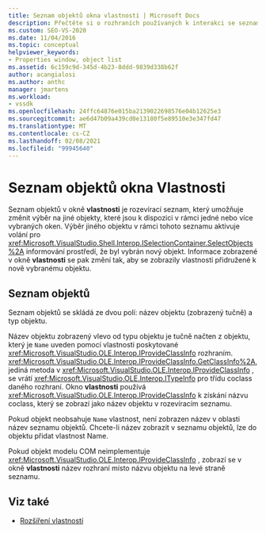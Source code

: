 ```yaml
---
title: Seznam objektů okna vlastností | Microsoft Docs
description: Přečtěte si o rozhraních používaných k interakci se seznamem objektů v okno Vlastnosti v integrovaném vývojovém prostředí sady Visual Studio.
ms.custom: SEO-VS-2020
ms.date: 11/04/2016
ms.topic: conceptual
helpviewer_keywords:
- Properties window, object list
ms.assetid: 6c159c9d-345d-4b23-8ddd-9839d338b62f
author: acangialosi
ms.author: anthc
manager: jmartens
ms.workload:
- vssdk
ms.openlocfilehash: 24ffc64876e015ba2139022698576e04b12625e3
ms.sourcegitcommit: ae6d47b09a439cd0e13180f5e89510e3e347fd47
ms.translationtype: MT
ms.contentlocale: cs-CZ
ms.lasthandoff: 02/08/2021
ms.locfileid: "99945640"
---
```

# <a name="properties-window-object-list"></a>Seznam objektů okna Vlastnosti
Seznam objektů v okně **vlastnosti** je rozevírací seznam, který umožňuje změnit výběr na jiné objekty, které jsou k dispozici v rámci jedné nebo více vybraných oken. Výběr jiného objektu v rámci tohoto seznamu aktivuje volání pro <xref:Microsoft.VisualStudio.Shell.Interop.ISelectionContainer.SelectObjects%2A> informování prostředí, že byl vybrán nový objekt. Informace zobrazené v okně **vlastnosti** se pak změní tak, aby se zobrazily vlastnosti přidružené k nově vybranému objektu.

## <a name="the-object-list"></a>Seznam objektů
 Seznam objektů se skládá ze dvou polí: název objektu (zobrazený tučně) a typ objektu.

 Název objektu zobrazený vlevo od typu objektu je tučně načten z objektu, který je `Name` uveden pomocí vlastnosti poskytované <xref:Microsoft.VisualStudio.OLE.Interop.IProvideClassInfo> rozhraním. <xref:Microsoft.VisualStudio.OLE.Interop.IProvideClassInfo.GetClassInfo%2A>, jediná metoda v <xref:Microsoft.VisualStudio.OLE.Interop.IProvideClassInfo> , se vrátí <xref:Microsoft.VisualStudio.OLE.Interop.ITypeInfo> pro třídu coclass daného rozhraní. Okno **vlastnosti** používá <xref:Microsoft.VisualStudio.OLE.Interop.IProvideClassInfo> k získání názvu coclass, který se zobrazí jako název objektu v rozevíracím seznamu.

 Pokud objekt neobsahuje `Name` vlastnost, není zobrazen název v oblasti název seznamu objektů. Chcete-li název zobrazit v seznamu objektů, lze do objektu přidat vlastnost Name.

 Pokud objekt modelu COM neimplementuje <xref:Microsoft.VisualStudio.OLE.Interop.IProvideClassInfo> , zobrazí se v okně **vlastnosti** název rozhraní místo názvu objektu na levé straně seznamu.

## <a name="see-also"></a>Viz také
- [Rozšíření vlastností](../../extensibility/internals/extending-properties.md)
